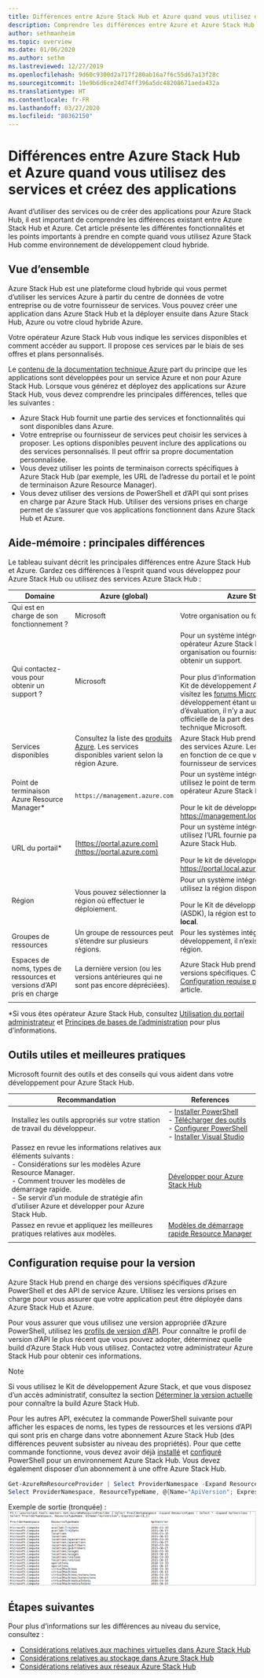 ```yaml
---
title: Différences entre Azure Stack Hub et Azure quand vous utilisez des services et créez des applications
description: Comprendre les différences entre Azure et Azure Stack Hub quand vous utilisez des services et créez des applications.
author: sethmanheim
ms.topic: overview
ms.date: 01/06/2020
ms.author: sethm
ms.lastreviewed: 12/27/2019
ms.openlocfilehash: 9d60c9300d2a717f280ab16a7f6c55d67a13f28c
ms.sourcegitcommit: 19e9b6d6ce24d74ff396a5dc48208671aeda432a
ms.translationtype: HT
ms.contentlocale: fr-FR
ms.lasthandoff: 03/27/2020
ms.locfileid: "80362150"
---
```

# <a name="differences-between-azure-stack-hub-and-azure-when-using-services-and-building-apps"></a>Différences entre Azure Stack Hub et Azure quand vous utilisez des services et créez des applications

Avant d’utiliser des services ou de créer des applications pour Azure Stack Hub, il est important de comprendre les différences existant entre Azure Stack Hub et Azure. Cet article présente les différentes fonctionnalités et les points importants à prendre en compte quand vous utilisez Azure Stack Hub comme environnement de développement cloud hybride.

## <a name="overview"></a>Vue d’ensemble

Azure Stack Hub est une plateforme cloud hybride qui vous permet d’utiliser les services Azure à partir du centre de données de votre entreprise ou de votre fournisseur de services. Vous pouvez créer une application dans Azure Stack Hub et la déployer ensuite dans Azure Stack Hub, Azure ou votre cloud hybride Azure.

Votre opérateur Azure Stack Hub vous indique les services disponibles et comment accéder au support. Il propose ces services par le biais de ses offres et plans personnalisés.

Le [contenu de la documentation technique Azure](/azure) part du principe que les applications sont développées pour un service Azure et non pour Azure Stack Hub. Lorsque vous générez et déployez des applications sur Azure Stack Hub, vous devez comprendre les principales différences, telles que les suivantes :

* Azure Stack Hub fournit une partie des services et fonctionnalités qui sont disponibles dans Azure.
* Votre entreprise ou fournisseur de services peut choisir les services à proposer. Les options disponibles peuvent inclure des applications ou des services personnalisés. Il peut offrir sa propre documentation personnalisée.
* Vous devez utiliser les points de terminaison corrects spécifiques à Azure Stack Hub (par exemple, les URL de l’adresse du portail et le point de terminaison Azure Resource Manager).
* Vous devez utiliser des versions de PowerShell et d’API qui sont prises en charge par Azure Stack Hub. Utiliser des versions prises en charge permet de s’assurer que vos applications fonctionnent dans Azure Stack Hub et Azure.

## <a name="cheat-sheet-high-level-differences"></a>Aide-mémoire : principales différences

Le tableau suivant décrit les principales différences entre Azure Stack Hub et Azure. Gardez ces différences à l’esprit quand vous développez pour Azure Stack Hub ou utilisez des services Azure Stack Hub :

| Domaine | Azure (global) | Azure Stack Hub |
| -------- | ------------- | ----------|
| Qui est en charge de son fonctionnement ? | Microsoft | Votre organisation ou fournisseur de services.|
| Qui contactez-vous pour obtenir un support ? | Microsoft | Pour un système intégré, contactez votre opérateur Azure Stack Hub (auprès de votre organisation ou fournisseur de services) pour obtenir un support.<br><br>Pour plus d’informations sur le support lié au Kit de développement Azure Stack (ASDK), visitez les [forums Microsoft](https://social.msdn.microsoft.com/Forums/en-US/home?forum=AzureStack). Le kit de développement étant un environnement d’évaluation, il n’y a aucune prise en charge officielle de la part des services de support technique Microsoft.
| Services disponibles | Consultez la liste des [produits Azure](https://azure.microsoft.com/services/?b=17.04b). Les services disponibles varient selon la région Azure. | Azure Stack Hub prend en charge une partie des services Azure. Les services réels varient en fonction de ce que votre organisation ou fournisseur de services choisit d’offrir.
| Point de terminaison Azure Resource Manager* | `https://management.azure.com` | Pour un système intégré Azure Stack Hub, utilisez le point de terminaison fourni par votre opérateur Azure Stack Hub.<br><br>Pour le kit de développement, utilisez : https://management.local.azurestack.external.
| URL du portail* | [https://portal.azure.com](https://portal.azure.com) | Pour un système intégré Azure Stack Hub, utilisez l’URL fournie par votre opérateur Azure Stack Hub.<br><br>Pour le kit de développement, utilisez : https://portal.local.azurestack.external.
| Région | Vous pouvez sélectionner la région où effectuer le déploiement. | Pour un système intégré Azure Stack Hub, utilisez la région disponible sur votre système.<br><br>Pour le Kit de développement Azure Stack (ASDK), la région est toujours définie sur **local**.
| Groupes de ressources | Un groupe de ressources peut s’étendre sur plusieurs régions. | Pour les systèmes intégrés et le kit de développement, il n’existe qu’une seule région.
|Espaces de noms, types de ressources et versions d’API pris en charge | La dernière version (ou les versions antérieures qui ne sont pas encore dépréciées). | Azure Stack Hub prend en charge des versions spécifiques. Consultez la section [Configuration requise pour la version](#version-requirements) de cet article.
| | |

*Si vous êtes opérateur Azure Stack Hub, consultez [Utilisation du portail administrateur](../operator/azure-stack-manage-portals.md) et [Principes de bases de l’administration](../operator/azure-stack-manage-basics.md) pour plus d’informations.

## <a name="helpful-tools-and-best-practices"></a>Outils utiles et meilleures pratiques

Microsoft fournit des outils et des conseils qui vous aident dans votre développement pour Azure Stack Hub.

| Recommandation | References |
| -------- | ------------- |
| Installez les outils appropriés sur votre station de travail du développeur. | - [Installer PowerShell](../operator/azure-stack-powershell-install.md)<br>- [Télécharger des outils](../operator/azure-stack-powershell-download.md)<br>- [Configurer PowerShell](azure-stack-powershell-configure-user.md)<br>- [Installer Visual Studio](azure-stack-install-visual-studio.md)
| Passez en revue les informations relatives aux éléments suivants :<br>- Considérations sur les modèles Azure Resource Manager.<br>- Comment trouver les modèles de démarrage rapide.<br>- Se servir d’un module de stratégie afin d’utiliser Azure et développer pour Azure Stack Hub. | [Développer pour Azure Stack Hub](azure-stack-developer.md) |
| Passez en revue et appliquez les meilleures pratiques relatives aux modèles. | [Modèles de démarrage rapide Resource Manager](https://aka.ms/aa6yz42)
| | |

## <a name="version-requirements"></a>Configuration requise pour la version

Azure Stack Hub prend en charge des versions spécifiques d’Azure PowerShell et des API de service Azure. Utilisez les versions prises en charge pour vous assurer que votre application peut être déployée dans Azure Stack Hub et Azure.

Pour vous assurer que vous utilisez une version appropriée d’Azure PowerShell, utilisez les [profils de version d’API](azure-stack-version-profiles.md). Pour connaître le profil de version d’API le plus récent que vous pouvez adopter, déterminez quelle build d’Azure Stack Hub vous utilisez. Contactez votre administrateur Azure Stack Hub pour obtenir ces informations.

> [!NOTE]
> Si vous utilisez le Kit de développement Azure Stack, et que vous disposez d’un accès administratif, consultez la section [Déterminer la version actuelle](../operator/azure-stack-updates.md) pour connaître la build Azure Stack Hub.

Pour les autres API, exécutez la commande PowerShell suivante pour afficher les espaces de noms, les types de ressources et les versions d’API qui sont pris en charge dans votre abonnement Azure Stack Hub (des différences peuvent subsister au niveau des propriétés). Pour que cette commande fonctionne, vous devez avoir déjà [installé](../operator/azure-stack-powershell-install.md) et [configuré](azure-stack-powershell-configure-user.md) PowerShell pour un environnement Azure Stack Hub. Vous devez également disposer d’un abonnement à une offre Azure Stack Hub.

```powershell
Get-AzureRmResourceProvider | Select ProviderNamespace -Expand ResourceTypes | Select * -Expand ApiVersions | `
Select ProviderNamespace, ResourceTypeName, @{Name="ApiVersion"; Expression={$_}} 
```

Exemple de sortie (tronquée) : ![Exemple de sortie de la commande Get-AzureRmResourceProvider](media/azure-stack-considerations/image1.png)

## <a name="next-steps"></a>Étapes suivantes

Pour plus d’informations sur les différences au niveau du service, consultez :

* [Considérations relatives aux machines virtuelles dans Azure Stack Hub](azure-stack-vm-considerations.md)
* [Considérations relatives au stockage dans Azure Stack Hub](azure-stack-acs-differences.md)
* [Considérations relatives aux réseaux Azure Stack Hub](azure-stack-network-differences.md)
